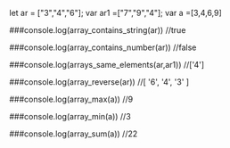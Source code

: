 let ar =  ["3","4","6"];
var ar1 =["7","9","4"];
var a =[3,4,6,9]

###console.log(array_contains_string(ar)) //true

###console.log(array_contains_number(ar))  //false

###console.log(arrays_same_elements(ar,ar1)) //['4']

###console.log(array_reverse(ar)) //[ '6', '4', '3' ]

###console.log(array_max(a)) //9

###console.log(array_min(a)) //3

###console.log(array_sum(a)) //22